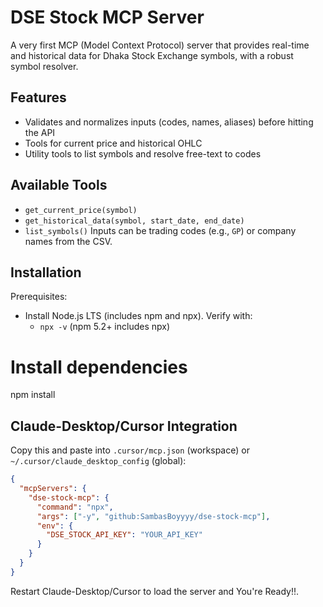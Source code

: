 # DSE Stock MCP Server

A very first MCP (Model Context Protocol) server that provides real-time and historical data for Dhaka Stock Exchange symbols, with a robust symbol resolver.

## Features

- Validates and normalizes inputs (codes, names, aliases) before hitting the API
- Tools for current price and historical OHLC
- Utility tools to list symbols and resolve free-text to codes




## Available Tools

- `get_current_price(symbol)`
- `get_historical_data(symbol, start_date, end_date)`
- `list_symbols()`
Inputs can be trading codes (e.g., `GP`) or company names from the CSV.


## Installation

Prerequisites:
- Install Node.js LTS (includes npm and npx). Verify with:
  - `npx -v` (npm 5.2+ includes npx)

# Install dependencies
npm install


## Claude-Desktop/Cursor Integration

Copy this and paste into `.cursor/mcp.json` (workspace) or `~/.cursor/claude_desktop_config` (global):

```json
{
  "mcpServers": {
    "dse-stock-mcp": {
      "command": "npx",
      "args": ["-y", "github:SambasBoyyyy/dse-stock-mcp"],
      "env": {
        "DSE_STOCK_API_KEY": "YOUR_API_KEY"
      }
    }
  }
}
```

Restart Claude-Desktop/Cursor to load the server and You're Ready!!.

